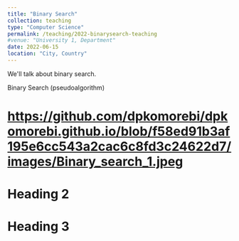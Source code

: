 ```yaml
---
title: "Binary Search"
collection: teaching
type: "Computer Science"
permalink: /teaching/2022-binarysearch-teaching
#venue: "University 1, Department"
date: 2022-06-15
location: "City, Country"
---
```


We'll talk about binary search. 

Binary Search (pseudoalgorithm) 

https://github.com/dpkomorebi/dpkomorebi.github.io/blob/f58ed91b3af195e6cc543a2cac6c8fd3c24622d7/images/Binary_search_1.jpeg
======

Heading 2
======

Heading 3
======
